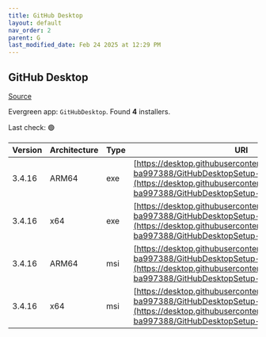```yaml
---
title: GitHub Desktop
layout: default
nav_order: 2
parent: G
last_modified_date: Feb 24 2025 at 12:29 PM
---
```


## GitHub Desktop

[Source](https://desktop.github.com/)

Evergreen app: `GitHubDesktop`. Found **4** installers.

Last check: 🟢

| Version | Architecture | Type | URI                                                                                                                                                                                        |
| ------- | ------------ | ---- | ------------------------------------------------------------------------------------------------------------------------------------------------------------------------------------------ |
| 3.4.16  | ARM64        | exe  | [https://desktop.githubusercontent.com/releases/3.4.16-ba997388/GitHubDesktopSetup-arm64.exe](https://desktop.githubusercontent.com/releases/3.4.16-ba997388/GitHubDesktopSetup-arm64.exe) |
| 3.4.16  | x64          | exe  | [https://desktop.githubusercontent.com/releases/3.4.16-ba997388/GitHubDesktopSetup-x64.exe](https://desktop.githubusercontent.com/releases/3.4.16-ba997388/GitHubDesktopSetup-x64.exe)     |
| 3.4.16  | ARM64        | msi  | [https://desktop.githubusercontent.com/releases/3.4.16-ba997388/GitHubDesktopSetup-arm64.msi](https://desktop.githubusercontent.com/releases/3.4.16-ba997388/GitHubDesktopSetup-arm64.msi) |
| 3.4.16  | x64          | msi  | [https://desktop.githubusercontent.com/releases/3.4.16-ba997388/GitHubDesktopSetup-x64.msi](https://desktop.githubusercontent.com/releases/3.4.16-ba997388/GitHubDesktopSetup-x64.msi)     |
